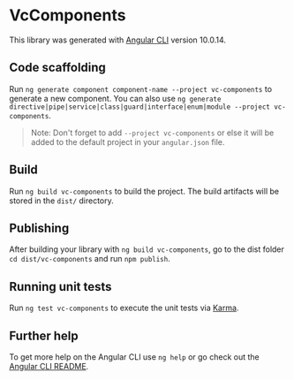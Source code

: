 # VcComponents

This library was generated with [Angular CLI](https://github.com/angular/angular-cli) version 10.0.14.

## Code scaffolding

Run `ng generate component component-name --project vc-components` to generate a new component. You can also use `ng generate directive|pipe|service|class|guard|interface|enum|module --project vc-components`.
> Note: Don't forget to add `--project vc-components` or else it will be added to the default project in your `angular.json` file. 

## Build

Run `ng build vc-components` to build the project. The build artifacts will be stored in the `dist/` directory.

## Publishing

After building your library with `ng build vc-components`, go to the dist folder `cd dist/vc-components` and run `npm publish`.

## Running unit tests

Run `ng test vc-components` to execute the unit tests via [Karma](https://karma-runner.github.io).

## Further help

To get more help on the Angular CLI use `ng help` or go check out the [Angular CLI README](https://github.com/angular/angular-cli/blob/master/README.md).
